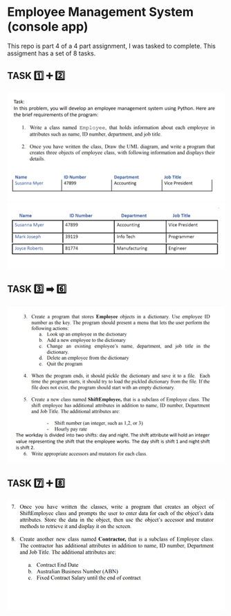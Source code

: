 # Employee Management System (console app)

This repo is part 4 of a 4 part assignment, I was tasked to complete. This assigment has a set of 8 tasks.

## TASK 1️⃣ ➕ :two: 

![task 1 and 2 (instructions)](/screenshots/ems-assignment-task1and2.png)
![task 1 and 2 (sample employee objects)](/screenshots/ems-assignment-task1and2-sample-employees.png)

## TASK :three: :arrow_right: :six: 

![task 3 and 6](/screenshots/ems-assignment-task3to6.png)

## TASK :seven: ➕ :eight: 

![task 7 and 8](/screenshots/ems-assignment-task7to8.png)
